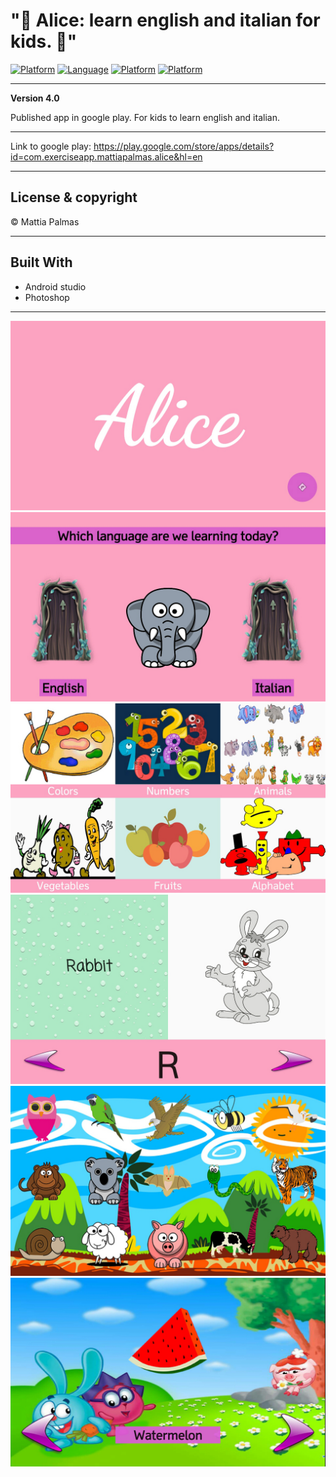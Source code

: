  # "🐘  Alice: learn english and italian for kids.  🐘"

[![Platform](https://img.shields.io/badge/platform-android-green.svg?style=flat)](https://www.android.com/)
[![Language](https://img.shields.io/badge/language-java-blue.svg?style=flat)](https://www.java.com/en/)
[![Platform](https://img.shields.io/badge/software-Photoshop-yellow.svg?style=flat)](http://www.photoshop.com/)
[![Platform](https://img.shields.io/badge/software-Illustrator-lightblue.svg?style=flat)](http://www.adobe.com/products/illustrator.html?sdid=KKQLE&mv=search&s_kwcid=AL!3085!3!118546855404!b!!!!adobe%20illustrator&ef_id=WPlWYQAAAvCN5xv9:20170817211647:s)


---

**Version 4.0**

Published app in google play. For kids to learn english and italian.

___

Link to google play:
https://play.google.com/store/apps/details?id=com.exerciseapp.mattiapalmas.alice&hl=en
___

## License & copyright

© Mattia Palmas

---

## Built With

* Android studio
* Photoshop

---
![MySpotsDemo](https://github.com/mattiaPalmas/-Alice-/blob/master/img%20Alice/alice.jpg)
![MySpotsDemo](https://github.com/mattiaPalmas/-Alice-/blob/master/img%20Alice/lenguage.jpg)
![MySpotsDemo](https://github.com/mattiaPalmas/-Alice-/blob/master/img%20Alice/menu.jpg)
![MySpotsDemo](https://github.com/mattiaPalmas/-Alice-/blob/master/img%20Alice/alphabet.jpg)
![MySpotsDemo](https://github.com/mattiaPalmas/-Alice-/blob/master/img%20Alice/animalmenu.jpg)
![MySpotsDemo](https://github.com/mattiaPalmas/-Alice-/blob/master/img%20Alice/fruit.jpg)